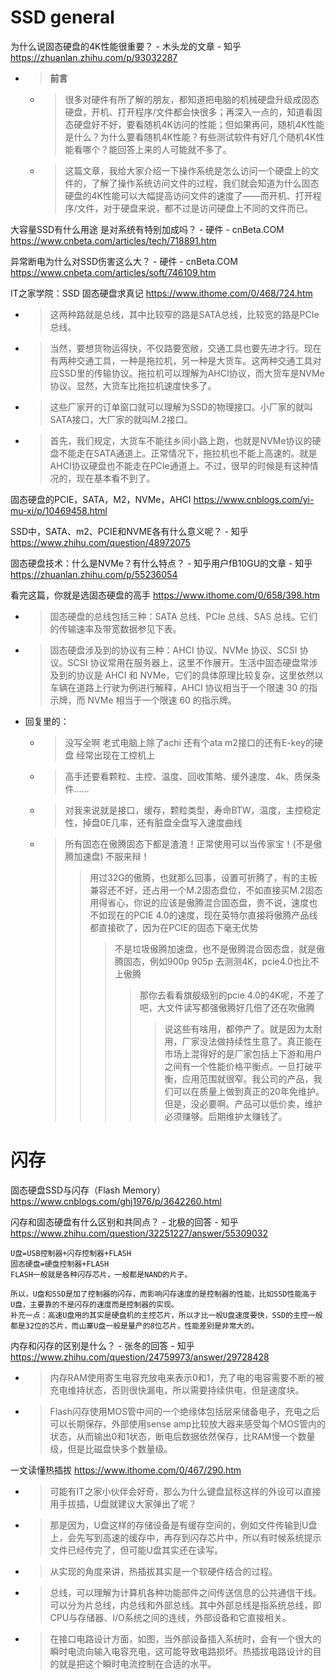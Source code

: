 
# SSD general

为什么说固态硬盘的4K性能很重要？ - 木头龙的文章 - 知乎 https://zhuanlan.zhihu.com/p/93032287
- > **前言**
  * > 很多对硬件有所了解的朋友，都知道把电脑的机械硬盘升级成固态硬盘，开机、打开程序/文件都会快很多；再深入一点的，知道看固态硬盘好不好，要看随机4K访问的性能；但如果再问，随机4K性能是什么？为什么要看随机4K性能？有些测试软件有好几个随机4K性能看哪个？能回答上来的人可能就不多了。
  * > 这篇文章，我给大家介绍一下操作系统是怎么访问一个硬盘上的文件的，了解了操作系统访问文件的过程，我们就会知道为什么固态硬盘的4K性能可以大幅提高访问文件的速度了——而开机、打开程序/文件，对于硬盘来说，都不过是访问硬盘上不同的文件而已。

大容量SSD有什么用途 是对系统有特别加成吗？ - 硬件 - cnBeta.COM https://www.cnbeta.com/articles/tech/718891.htm

异常断电为什么对SSD伤害这么大？ - 硬件 - cnBeta.COM https://www.cnbeta.com/articles/soft/746109.htm

IT之家学院：SSD 固态硬盘求真记 https://www.ithome.com/0/468/724.htm
- > 这两种路就是总线，其中比较窄的路是SATA总线，比较宽的路是PCIe总线。
- > 当然，要想货物运得快，不仅路要宽敞，交通工具也要先进才行。现在有两种交通工具，一种是拖拉机，另一种是大货车。这两种交通工具对应SSD里的传输协议。拖拉机可以理解为AHCI协议，而大货车是NVMe协议。显然，大货车比拖拉机速度快多了。
- > 这些厂家开的订单窗口就可以理解为SSD的物理接口。小厂家的就叫SATA接口，大厂家的就叫M.2接口。
- > 首先，我们规定，大货车不能往乡间小路上跑，也就是NVMe协议的硬盘不能走在SATA通道上。正常情况下，拖拉机也不能上高速的。就是AHCI协议硬盘也不能走在PCIe通道上。不过，很早的时候是有这种情况的，现在基本看不到了。

固态硬盘的PCIE，SATA，M2，NVMe，AHCI https://www.cnblogs.com/yi-mu-xi/p/10469458.html

SSD中，SATA、m2、PCIE和NVME各有什么意义呢？ - 知乎 https://www.zhihu.com/question/48972075

固态硬盘技术：什么是NVMe？有什么特点？ - 知乎用户fB10GU的文章 - 知乎 https://zhuanlan.zhihu.com/p/55236054

看完这篇，你就是选固态硬盘的高手 https://www.ithome.com/0/658/398.htm
- > 固态硬盘的总线包括三种：SATA 总线、PCIe 总线、SAS 总线。它们的传输速率及带宽数据参见下表。
- > 固态硬盘涉及到的协议有三种：AHCI 协议、NVMe 协议、SCSI 协议。SCSI 协议常用在服务器上，这里不作展开。生活中固态硬盘常涉及到的协议是 AHCI 和 NVMe，它们的具体原理比较复杂，这里依然以车辆在道路上行驶为例进行解释，AHCI 协议相当于一个限速 30 的指示牌，而 NVMe 相当于一个限速 60 的指示牌。
- 回复里的：
  * > 没写全啊 老式电脑上除了achi 还有个ata m2接口的还有E-key的硬盘 经常出现在工控机上
  * > 高手还要看颗粒、主控、温度、回收策略、缓外速度、4k、质保条件……
  * > 对我来说就是接口，缓存，颗粒类型，寿命BTW，温度，主控稳定性，掉盘0E几率，还有脏盘全盘写入速度曲线
  * > 所有固态在傲腾固态下都是渣渣！正常使用可以当传家宝！(不是傲腾加速盘) 不服来辩！
    >> 用过32G的傲腾，也就那么回事，设置可折腾了，有的主板兼容还不好，还占用一个M.2固态盘位，不如直接买M.2固态用得省心，你说的应该是傲腾混合固态盘，贵不说，速度也不如现在的PCIE 4.0的速度，现在英特尔直接将傲腾产品线都直接砍了，因为在PCIE的固态下毫无优势
    >>> 不是垃圾傲腾加速盘，也不是傲腾混合固态盘，就是傲腾固态，例如900p 905p 去测测4K，pcie4.0也比不上傲腾
    >>>> 那你去看看旗舰级别的pcie 4.0的4K呢，不差了吧，大文件读写都强傲腾好几倍了还在吹傲腾
    >>>>> 说这些有啥用，都停产了。就是因为太耐用，厂家没法做持续性生意了。真正能在市场上混得好的是厂家包括上下游和用户之间有一个性能价格平衡点。一旦打破平衡，应用范围就很窄。我公司的产品，我们可以在质量上做到真正的20年免维护。但是，没必要啊。产品可以低价卖，维护必须赚够。后期维护太赚钱了。

# 闪存

固态硬盘SSD与闪存（Flash Memory） https://www.cnblogs.com/ghj1976/p/3642260.html

闪存和固态硬盘有什么区别和共同点？ - 北极的回答 - 知乎 https://www.zhihu.com/question/32251227/answer/55309032
```
U盘=USB控制器+闪存控制器+FLASH
固态硬盘=硬盘控制器+FLASH
FLASH一般就是各种闪存芯片，一般都是NAND的片子。

所以，U盘和SSD是加了控制器的闪存，而影响闪存速度的是控制器的性能，比如SSD性能高于
U盘，主要靠的不是闪存的速度而是控制器的实现。
补充一点：高速U盘用的其实是硬盘机的主控芯片，所以才比一般U盘速度要快，SSD的主控一般
都是32位的芯片，而山寨U盘一般是量产的8位芯片，性能差别是非常大的。
```

内存和闪存的区别是什么？ - 张冬的回答 - 知乎 https://www.zhihu.com/question/24759973/answer/29728428
- > 内存RAM使用寄生电容充放电来表示0和1，充了电的电容需要不断的被充电维持状态，否则很快漏电，所以需要持续供电，但是速度块。
- > Flash闪存使用MOS管中间的一个绝缘体包括层来储备电子，充电之后可以长期保存，外部使用sense amp比较放大器来感受每个MOS管内的状态，从而输出0和1状态，断电后数据依然保存，比RAM慢一个数量级，但是比磁盘快多个数量级。

一文读懂热插拔 https://www.ithome.com/0/467/290.htm
- > 可能有IT之家小伙伴会好奇，那么为什么键盘鼠标这样的外设可以直接用手拔插，U盘就建议大家弹出了呢？
- > 那是因为，U盘这样的存储设备是有缓存空间的，例如文件传输到U盘上，会先写到高速的缓存中，再存到闪存芯片中，所以有时候系统提示文件已经传完了，但可能U盘其实还在读写。
- > 从实现的角度来讲，热插拔其实是一个软硬件结合的过程。
- > 总线，可以理解为计算机各种功能部件之间传送信息的公共通信干线。可以分为片总线，内总线和外部总线。其中外部总线是指系统总线，即CPU与存储器、I/O系统之间的连线，外部设备和它直接相关。
- > 在接口电路设计方面，如图，当外部设备插入系统时，会有一个很大的瞬时电流向输入电容充电，这可能导致电路损坏。热插拔电路设计的目的就是把这个瞬时电流控制在合适的水平。 
